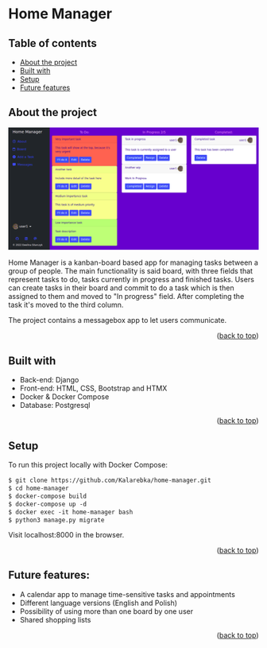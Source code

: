 # Home Manager

## Table of contents
* [About the project](#about-the-project)
* [Built with](#built-with)
* [Setup](#setup)
* [Future features](#future-features)

## About the project

![screenshot](home-manager.png?raw=true "Screen shot")

Home Manager is a kanban-board based app for managing tasks between a group of people. The main functionality is said board, with three fields that represent tasks to do, tasks currently in progress and finished tasks. Users can create tasks in their board and commit to do a task which is then assigned to them and moved to "In progress" field. After completing the task it's moved to the third column.

The project contains a messagebox app to let users communicate.

<p align="right">(<a href="#top">back to top</a>)</p>


## Built with
* Back-end: Django
* Front-end: HTML, CSS, Bootstrap and HTMX
* Docker & Docker Compose
* Database: Postgresql

<p align="right">(<a href="#top">back to top</a>)</p>
    
## Setup
To run this project locally with Docker Compose:

```
$ git clone https://github.com/Kalarebka/home-manager.git
$ cd home-manager
$ docker-compose build
$ docker-compose up -d
$ docker exec -it home-manager bash
$ python3 manage.py migrate
```
Visit localhost:8000 in the browser.

<p align="right">(<a href="#top">back to top</a>)</p>

## Future features:

* A calendar app to manage time-sensitive tasks and appointments
* Different language versions (English and Polish)
* Possibility of using more than one board by one user
* Shared shopping lists
    

<p align="right">(<a href="#top">back to top</a>)</p>


